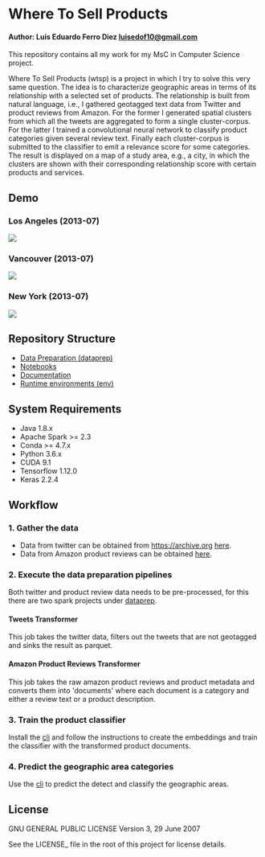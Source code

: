 # Where To Sell Products
#### Author: Luis Eduardo Ferro Diez <a href="mailto:luisedof10@gmail.com">luisedof10@gmail.com</a>

This repository contains all my work for my MsC in Computer Science project.

Where To Sell Products (wtsp) is a project in which I try to solve this very same question. The idea is to characterize geographic areas in terms of its relationship with a selected set of products. The relationship is built from natural language, i.e., I gathered geotagged text data from Twitter and product reviews from Amazon. For the former I generated spatial clusters from which all the tweets are aggregated to form a single cluster-corpus. For the latter I trained a convolutional neural network to classify product categories given several review text. Finally each cluster-corpus is submitted to the classifier to emit a relevance score for some categories. The result is displayed on a map of a study area, e.g., a city, in which the clusters are shown with their corresponding relationship score with certain products and services.

## Demo
### Los Angeles (2013-07)
![](./media/wtsp-demo-la.gif)

### Vancouver (2013-07)
![](./media/wtsp-demo-vancouver.gif)

### New York (2013-07)
![](./media/wtsp-demo-newyork.gif)

## Repository Structure
* [Data Preparation (dataprep)](dataprep/)
* [Notebooks](notebooks/)
* [Documentation](documentation/)
* [Runtime environments (env)](env/)

## System Requirements
* Java 1.8.x
* Apache Spark >= 2.3
* Conda >= 4.7.x
* Python 3.6.x
* CUDA 9.1
* Tensorflow 1.12.0
* Keras 2.2.4

## Workflow
### 1. Gather the data
* Data from twitter can be obtained from https://archive.org <a href="https://archive.org/details/twitterstream&tab=collection">here</a>.
* Data from Amazon product reviews can be obtained <a href="http://jmcauley.ucsd.edu/data/amazon/">here</a>.

### 2. Execute the data preparation pipelines
Both twitter and product review data needs to be pre-processed, for this there are two spark projects under [dataprep](dataprep/).
#### Tweets Transformer
This job takes the twitter data, filters out the tweets that are not geotagged and sinks the result as parquet.
#### Amazon Product Reviews Transformer
This job takes the raw amazon product reviews and product metadata and converts them into 'documents' where each document is a category and either a review text or a product description.

### 3. Train the product classifier
Install the [cli](cli/) and follow the instructions to create the embeddings and train the classifier with the transformed product documents.

### 4. Predict the geographic area categories
Use the [cli](cli/) to predict the detect and classify the geographic
areas.

## License

GNU GENERAL PUBLIC LICENSE
Version 3, 29 June 2007

See the LICENSE_ file in the root of this project for license details.
